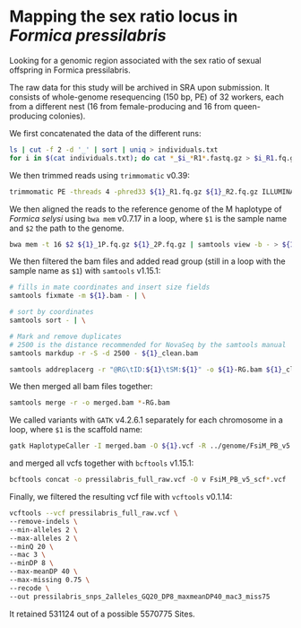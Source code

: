 # Mapping the sex ratio locus in *Formica pressilabris*
Looking for a genomic region associated with the sex ratio of sexual offspring in Formica pressilabris.

The raw data for this study will be archived in SRA upon submission. It consists of whole-genome resequencing (150 bp, PE) of 32 workers, each from a different nest (16 from female-producing and 16 from queen-producing colonies).

We first concatenated the data of the different runs:

```bash
ls | cut -f 2 -d '_' | sort | uniq > individuals.txt
for i in $(cat individuals.txt); do cat *_$i_*R1*.fastq.gz > $i_R1.fq.gz; cat *_$i_*R2*.fastq.gz > $i_R2.fq.gz; done
```

We then trimmed reads using `trimmomatic` v0.39:
```bash
trimmomatic PE -threads 4 -phred33 ${1}_R1.fq.gz ${1}_R2.fq.gz ILLUMINACLIP:NexteraPE-PE:2:25:10 -baseout ${1}.fq.gz LEADING:3 TRAILING:3 SLIDINGWINDOW:4:20 MINLEN:25
```

We then aligned the reads to the reference genome of the M haplotype of *Formica selysi* using `bwa mem` v0.7.17 in a loop, where `$1` is the sample name and `$2` the path to the genome.
```bash
bwa mem -t 16 $2 ${1}_1P.fq.gz ${1}_2P.fq.gz | samtools view -b - > ${1}.bam
```

We then filtered the bam files and added read group (still in a loop with the sample name as `$1`) with `samtools` v1.15.1:
```bash
# fills in mate coordinates and insert size fields
samtools fixmate -m ${1}.bam - | \

# sort by coordinates
samtools sort - | \

# Mark and remove duplicates
# 2500 is the distance recommended for NovaSeq by the samtools manual
samtools markdup -r -S -d 2500 - ${1}_clean.bam

samtools addreplacerg -r "@RG\tID:${1}\tSM:${1}" -o ${1}-RG.bam ${1}_clean.bam
```

We then merged all bam files together:

```bash
samtools merge -r -o merged.bam *-RG.bam
```

We called variants with `GATK` v4.2.6.1 separately for each chromosome in a loop, where `$1` is the scaffold name:
```bash
gatk HaplotypeCaller -I merged.bam -O ${1}.vcf -R ../genome/FsiM_PB_v5.fasta -L $1 --max-reads-per-alignment-start 0
```
and merged all vcfs together with `bcftools` v1.15.1:
```bash
bcftools concat -o pressilabris_full_raw.vcf -O v FsiM_PB_v5_scf*.vcf
```

Finally, we filtered the resulting vcf file with `vcftools` v0.1.14:
```bash
vcftools --vcf pressilabris_full_raw.vcf \
--remove-indels \
--min-alleles 2 \
--max-alleles 2 \
--minQ 20 \
--mac 3 \
--minDP 8 \
--max-meanDP 40 \
--max-missing 0.75 \
--recode \
--out pressilabris_snps_2alleles_GQ20_DP8_maxmeanDP40_mac3_miss75
```
It retained 531124 out of a possible 5570775 Sites.
